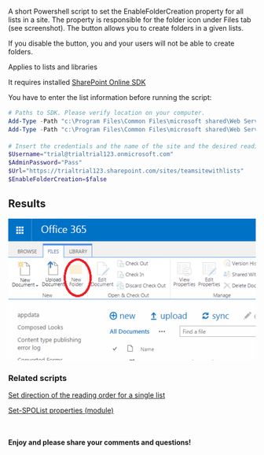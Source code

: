 A short Powershell script to set the EnableFolderCreation property for all lists in a site. The property is responsible for the folder icon under Files tab (see screenshot). The button allows you to create folders in a given lists.

If you disable the button, you and your users will not be able to create folders.

Applies to lists and libraries

It requires installed  [SharePoint Online SDK](https://www.microsoft.com/en-us/download/details.aspx?id=42038)

You have to enter the list information before running the script:

 

```PowerShell
# Paths to SDK. Please verify location on your computer. 
Add-Type -Path "c:\Program Files\Common Files\microsoft shared\Web Server Extensions\15\ISAPI\Microsoft.SharePoint.Client.dll"  
Add-Type -Path "c:\Program Files\Common Files\microsoft shared\Web Server Extensions\15\ISAPI\Microsoft.SharePoint.Client.Runtime.dll"  
 
# Insert the credentials and the name of the site and the desired reading order: rtl, ltr, none 
$Username="trial@trialtrial123.onmicrosoft.com" 
$AdminPassword="Pass" 
$Url="https://trialtrial123.sharepoint.com/sites/teamsitewithlists" 
$EnableFolderCreation=$false 
 ```

## **Results**

<img src="../Allow or disallow users to create folders/EnableFolderCreation.png">

### Related scripts
[Set direction of the reading order for a single list](https://gallery.technet.microsoft.com/office/Set-the-direction-of-the-f17ca66a)

[Set-SPOList properties (module)](https://gallery.technet.microsoft.com/office/Set-SPOList-properties-9d16f2ba)


 <br/><br/>
<b>Enjoy and please share your comments and questions!</b>
